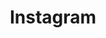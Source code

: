 ---
title: Instagram
excerpt: >-
  Displays a list of accounts in a specific category according to your
  parameters.
api:
  file: market.json
  operationId: Category.Instagram
hidden: false
---